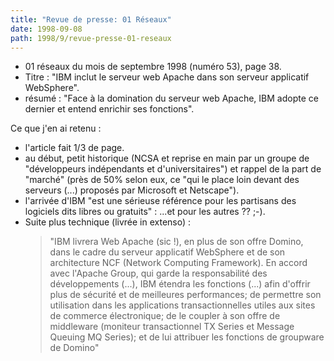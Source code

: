 ```yaml
---
title: "Revue de presse: 01 Réseaux"
date: 1998-09-08
path: 1998/9/revue-presse-01-reseaux
---
```


<UL>

<LI>01 réseaux du mois de septembre 1998 (numéro 53), page 38.
<LI>Titre : "IBM inclut le serveur web Apache dans son serveur applicatif
WebSphere".
<LI>résumé : "Face à la domination du serveur web Apache, IBM adopte ce
dernier et entend enrichir ses fonctions".
</UL>

<P>
Ce que j'en ai retenu :
</P>

<UL>

<LI>l'article fait 1/3 de page.
<LI>au début, petit historique (NCSA et reprise en main par un groupe de
"développeurs indépendants et d'universitaires") et rappel de la part
de "marché" (près de 50% selon eux, ce "qui le place loin devant des
serveurs (...) proposés par Microsoft et Netscape").
<LI>l'arrivée d'IBM "est une sérieuse référence pour les partisans des logiciels
dits libres ou gratuits" : ...et pour les autres ?? ;-).
<LI>Suite plus technique (livrée in extenso) :
<BLOCKQUOTE>
"IBM livrera Web Apache (sic !), en plus de son offre Domino, dans
le cadre du serveur applicatif WebSphere et de son architecture NCF
(Network Computing Framework). En accord avec l'Apache Group, qui garde
la responsabilité des développements (...), IBM étendra les fonctions
(...) afin d'offrir plus de sécurité et de meilleures performances;
de permettre son utilisation dans les applications transactionnelles
utiles aux sites de commerce électronique; de le coupler à son offre
de middleware (moniteur transactionnel TX Series et Message Queuing MQ
Series); et de lui attribuer les fonctions de groupware de Domino"
</BLOCKQUOTE>

</UL>


